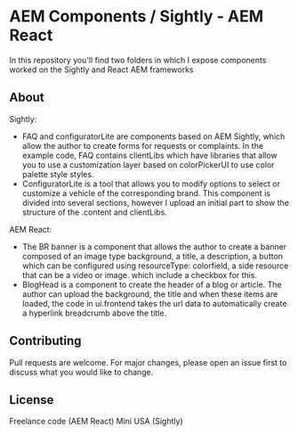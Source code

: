 # AEM Components / Sightly - AEM React

In this repository you'll find two folders in which I expose components worked on the Sightly and React AEM frameworks

## About
Sightly:
- FAQ and configuratorLite are components based on AEM Sightly, which allow the author to create forms for requests or complaints. In the example code, FAQ contains clientLibs which have libraries that allow you to use a customization layer based on colorPickerUI to use color palette style styles.
- ConfiguratorLite is a tool that allows you to modify options to select or customize a vehicle of the corresponding brand. This component is divided into several sections, however I upload an initial part to show the structure of the .content and clientLibs.

AEM React:
- The BR banner is a component that allows the author to create a banner composed of an image type background, a title, a description, a button which can be configured using resourceType: colorfield, a side resource that can be a video or image. which include a checkbox for this.
- BlogHead is a component to create the header of a blog or article. The author can upload the background, the title and when these items are loaded, the code in ui.frontend takes the url data to automatically create a hyperlink breadcrumb above the title.

## Contributing

Pull requests are welcome. For major changes, please open an issue first
to discuss what you would like to change.

## License
Freelance code (AEM React)
Mini USA (Sightly)